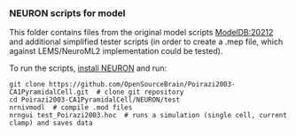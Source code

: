 ### NEURON scripts for model

This folder contains files from the original model scripts [ModelDB:20212](https://senselab.med.yale.edu/modeldb/showModel.cshtml?model=20212) and additional simplified tester scripts (in order to create a .mep file, which against LEMS/NeuroML2 implementation could be tested).

To run the scripts, [install NEURON](https://www.neuron.yale.edu/neuron/download) and run:

    git clone https://github.com/OpenSourceBrain/Poirazi2003-CA1PyramidalCell.git  # clone git repository
    cd Poirazi2003-CA1PyramidalCell/NEURON/test
    nrnivmodl  # compile .mod files
    nrngui test_Poirazi2003.hoc  # runs a simulation (single cell, current clamp) and saves data
